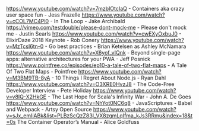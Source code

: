 https://www.youtube.com/watch?v=7mzbIOtcIaQ - Containers aka crazy user space fun - Jess Frazelle
https://www.youtube.com/watch?v=cCOL7MC4Pl0 - In The Loop - Jake Archibald
https://vimeo.com/testdouble/please-dont-mock-me - Please don't mock me - Justin Searls
https://www.youtube.com/watch?v=cwEXyOxbuJ0 - ElixirDaze 2018 Keynote - Rob Conery
https://www.youtube.com/watch?v=MzTcsI6tn-0 - Go best practices - Brian Ketelsen as Ashley McNamara
https://www.youtube.com/watch?v=X6yof_vIQnk - Beyond single-page apps: alternative architectures for your PWA - Jeff Posnick
https://www.pointfree.co/episodes/ep10-a-tale-of-two-flat-maps - A Tale Of Two Flat Maps - Pointfree
https://www.youtube.com/watch?v=M3BM9TB-8yA - 10 Things I Regret About Node.js - Ryan Dahl
https://www.youtube.com/watch?v=O3XRE0HvzJ8 - The Code-Free Developer Interview - Pete Holiday
https://www.youtube.com/watch?v=v8IQ-X2HkGE - The Last Hope for Scala's Infinity War - John A. De Goes
https://www.youtube.com/watch?v=NhYot0NC6q8 - JavaScriptures - Babel and Webpack - Artsy Open Source
https://www.youtube.com/watch?v=sJx_emIiABk&list=PLBzScQzZ83I_VX8zgmLqIfma_kJs3RRmu&index=18&t=0s The Container Operator’s Manual - Alice Goldfuss
